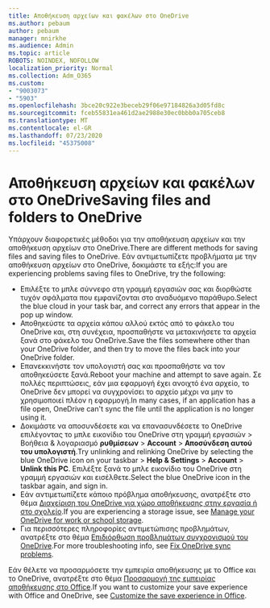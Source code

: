 ```yaml
---
title: Αποθήκευση αρχείων και φακέλων στο OneDrive
ms.author: pebaum
author: pebaum
manager: mnirkhe
ms.audience: Admin
ms.topic: article
ROBOTS: NOINDEX, NOFOLLOW
localization_priority: Normal
ms.collection: Adm_O365
ms.custom:
- "9003073"
- "5903"
ms.openlocfilehash: 3bce20c922e3beceb29f06e97184826a3d05fd8c
ms.sourcegitcommit: fceb55831ea461d2ae2988e30ec0bbb0a705ceb8
ms.translationtype: MT
ms.contentlocale: el-GR
ms.lasthandoff: 07/23/2020
ms.locfileid: "45375008"
---
```

# <a name="saving-files-and-folders-to-onedrive"></a><span data-ttu-id="76b47-102">Αποθήκευση αρχείων και φακέλων στο OneDrive</span><span class="sxs-lookup"><span data-stu-id="76b47-102">Saving files and folders to OneDrive</span></span>

<span data-ttu-id="76b47-103">Υπάρχουν διαφορετικές μέθοδοι για την αποθήκευση αρχείων και την αποθήκευση αρχείων στο OneDrive.</span><span class="sxs-lookup"><span data-stu-id="76b47-103">There are different methods for saving files and saving files to OneDrive.</span></span> <span data-ttu-id="76b47-104">Εάν αντιμετωπίζετε προβλήματα με την αποθήκευση αρχείων στο OneDrive, δοκιμάστε τα εξής:</span><span class="sxs-lookup"><span data-stu-id="76b47-104">If you are experiencing problems saving files to OneDrive, try the following:</span></span>

- <span data-ttu-id="76b47-105">Επιλέξτε το μπλε σύννεφο στη γραμμή εργασιών σας και διορθώστε τυχόν σφάλματα που εμφανίζονται στο αναδυόμενο παράθυρο.</span><span class="sxs-lookup"><span data-stu-id="76b47-105">Select the blue cloud in your task bar, and correct any errors that appear in the pop up window.</span></span>
- <span data-ttu-id="76b47-106">Αποθηκεύστε τα αρχεία κάπου αλλού εκτός από το φάκελο του OneDrive και, στη συνέχεια, προσπαθήστε να μετακινήσετε τα αρχεία ξανά στο φάκελο του OneDrive.</span><span class="sxs-lookup"><span data-stu-id="76b47-106">Save the files somewhere other than your OneDrive folder, and then try to move the files back into your OneDrive folder.</span></span>
- <span data-ttu-id="76b47-107">Επανεκκινήστε τον υπολογιστή σας και προσπαθήστε να τον αποθηκεύσετε ξανά.</span><span class="sxs-lookup"><span data-stu-id="76b47-107">Reboot your machine and attempt to save again.</span></span> <span data-ttu-id="76b47-108">Σε πολλές περιπτώσεις, εάν μια εφαρμογή έχει ανοιχτό ένα αρχείο, το OneDrive δεν μπορεί να συγχρονίσει το αρχείο μέχρι να μην το χρησιμοποιεί πλέον η εφαρμογή.</span><span class="sxs-lookup"><span data-stu-id="76b47-108">In many cases, if an application has a file open, OneDrive can't sync the file until the application is no longer using it.</span></span>    
- <span data-ttu-id="76b47-109">Δοκιμάστε να αποσυνδέσετε και να επανασυνδέσετε το OneDrive επιλέγοντας το μπλε εικονίδιο του OneDrive στη γραμμή εργασιών > Βοήθεια & λογαριασμό **ρυθμίσεων**  >  **Account**  >  **Αποσύνδεση αυτού του υπολογιστή**.</span><span class="sxs-lookup"><span data-stu-id="76b47-109">Try unlinking and relinking OneDrive by selecting the blue OneDrive icon on your taskbar > **Help & Settings** > **Account** > **Unlink this PC**.</span></span> <span data-ttu-id="76b47-110">Επιλέξτε ξανά το μπλε εικονίδιο του OneDrive στη γραμμή εργασιών και εισέλθετε.</span><span class="sxs-lookup"><span data-stu-id="76b47-110">Select the blue OneDrive icon in the taskbar again, and sign in.</span></span>
- <span data-ttu-id="76b47-111">Εάν αντιμετωπίζετε κάποιο πρόβλημα αποθήκευσης, ανατρέξτε στο θέμα [Διαχείριση του OneDrive για χώρο αποθήκευσης στην εργασία ή στο σχολείο](https://support.microsoft.com/office/manage-your-onedrive-for-work-or-school-storage-31519161-059c-4764-b6f8-f5cd29f7fe68).</span><span class="sxs-lookup"><span data-stu-id="76b47-111">If you are experiencing a storage issue, see [Manage your OneDrive for work or school storage](https://support.microsoft.com/office/manage-your-onedrive-for-work-or-school-storage-31519161-059c-4764-b6f8-f5cd29f7fe68).</span></span>
- <span data-ttu-id="76b47-112">Για περισσότερες πληροφορίες αντιμετώπισης προβλημάτων, ανατρέξτε στο θέμα [Επιδιόρθωση προβλημάτων συγχρονισμού του OneDrive](https://docs.microsoft.com/alchemyinsights/fix-onedrive-sync-issues).</span><span class="sxs-lookup"><span data-stu-id="76b47-112">For more troubleshooting info, see [Fix OneDrive sync problems](https://docs.microsoft.com/alchemyinsights/fix-onedrive-sync-issues).</span></span>  

<span data-ttu-id="76b47-113">Εάν θέλετε να προσαρμόσετε την εμπειρία αποθήκευσης με το Office και το OneDrive, ανατρέξτε στο θέμα [Προσαρμογή της εμπειρίας αποθήκευσης στο Office](https://support.microsoft.com/office/customize-the-save-experience-in-office-786200a7-f5f2-4d26-a3ae-b78c60dd5d3b).</span><span class="sxs-lookup"><span data-stu-id="76b47-113">If you want to customize your save experience with Office and OneDrive, see [Customize the save experience in Office](https://support.microsoft.com/office/customize-the-save-experience-in-office-786200a7-f5f2-4d26-a3ae-b78c60dd5d3b).</span></span>
